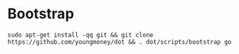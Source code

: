 # Bootstrap

```
sudo apt-get install -qq git && git clone https://github.com/youngmoney/dot && . dot/scripts/bootstrap go
```
